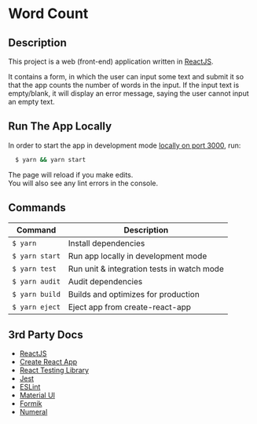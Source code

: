 # Word Count

## Description

This project is a web (front-end) application written in [ReactJS](https://reactjs.org).

It contains a form, in which the user can input some text and submit it so that the app counts the number of words in the input. If the input text is empty/blank, it will display an error message, saying the user cannot input an empty text.

## Run The App Locally

In order to start the app in development mode [locally on port 3000](http://localhost:3000), run:

```bash
  $ yarn && yarn start
```

The page will reload if you make edits.<br />
You will also see any lint errors in the console.

## Commands

Command | Description | 
--- | --- 
`$ yarn` | Install dependencies
`$ yarn start` | Run app locally in development mode
`$ yarn test` | Run unit & integration tests in watch mode
`$ yarn audit` | Audit dependencies
`$ yarn build` | Builds and optimizes for production
`$ yarn eject` | Eject app from create-react-app



## 3rd Party Docs
 - [ReactJS](https://reactjs.org/docs/getting-started.html)
 - [Create React App](https://create-react-app.dev/docs/getting-started/)
 - [React Testing Library](https://testing-library.com/docs/intro)
 - [Jest](https://jestjs.io/docs/en/getting-started)
 - [ESLint](https://eslint.org)
 - [Material UI](https://material-ui.com)
 - [Formik](https://formik.org/docs/overview)
 - [Numeral](http://numeraljs.com)